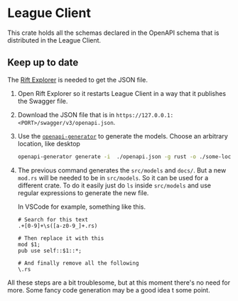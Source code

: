 # League Client

This crate holds all the schemas declared in the OpenAPI schema that is distributed in the League
Client.

## Keep up to date

The [Rift Explorer](https://github.com/Pupix/rift-explorer) is needed to get the JSON file.

1.  Open Rift Explorer so it restarts League Client in a way that it publishes the Swagger file.

1.  Download the JSON file that is in `https://127.0.0.1:<PORT>/swagger/v3/openapi.json`.

1.  Use the [`openapi-generator`](https://github.com/openapitools/openapi-generator) to generate the
    models. Choose an arbitrary location, like desktop

    ```bash
    openapi-generator generate -i  ./openapi.json -g rust -o ./some-location --skip-validate-spec
    ```

1.  The previous command generates the `src/models` and `docs/`. But a new `mod.rs` will be needed
    to be in `src/models`. So it can be used for a different crate. To do it easily just do `ls`
    inside `src/models` and use regular expressions to generate the new file.

    In VSCode for example, something like this.

    ```
    # Search for this text
    .+[0-9]+\s([a-z0-9_]+.rs)

    # Then replace it with this
    mod $1;
    pub use self::$1::*;

    # And finally remove all the following
    \.rs
    ```

All these steps are a bit troublesome, but at this moment there's no need for more. Some fancy code
generation may be a good idea t some point.
